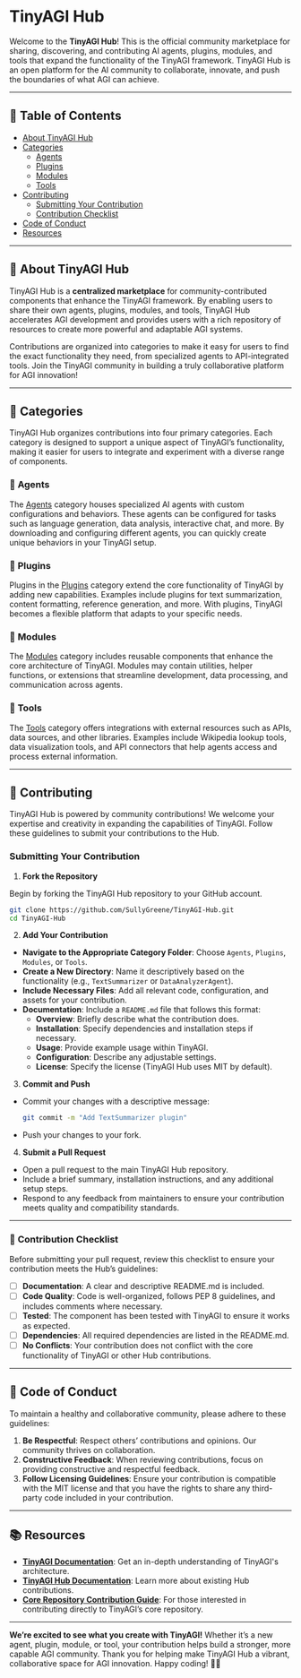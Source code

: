 # TinyAGI Hub

Welcome to the **TinyAGI Hub**! This is the official community marketplace for sharing, discovering, and contributing AI agents, plugins, modules, and tools that expand the functionality of the TinyAGI framework. TinyAGI Hub is an open platform for the AI community to collaborate, innovate, and push the boundaries of what AGI can achieve.

[](LICENSE)

---

## 📖 **Table of Contents**

- [About TinyAGI Hub](#about-tinyagi-hub)
- [Categories](#categories)
  - [Agents](#agents)
  - [Plugins](#plugins)
  - [Modules](#modules)
  - [Tools](#tools)
- [Contributing](#contributing)
  - [Submitting Your Contribution](#submitting-your-contribution)
  - [Contribution Checklist](#contribution-checklist)
- [Code of Conduct](#code-of-conduct)
- [Resources](#resources)

---

## 🌌 **About TinyAGI Hub**

TinyAGI Hub is a **centralized marketplace** for community-contributed components that enhance the TinyAGI framework. By enabling users to share their own agents, plugins, modules, and tools, TinyAGI Hub accelerates AGI development and provides users with a rich repository of resources to create more powerful and adaptable AGI systems.

Contributions are organized into categories to make it easy for users to find the exact functionality they need, from specialized agents to API-integrated tools. Join the TinyAGI community in building a truly collaborative platform for AGI innovation!

---

## 📂 **Categories**

TinyAGI Hub organizes contributions into four primary categories. Each category is designed to support a unique aspect of TinyAGI’s functionality, making it easier for users to integrate and experiment with a diverse range of components.

### 🔹 **Agents**

The [Agents](https://github.com/SullyGreene/TinyAGI-Hub/Agents) category houses specialized AI agents with custom configurations and behaviors. These agents can be configured for tasks such as language generation, data analysis, interactive chat, and more. By downloading and configuring different agents, you can quickly create unique behaviors in your TinyAGI setup.

### 🔹 **Plugins**

Plugins in the [Plugins](https://github.com/SullyGreene/TinyAGI-Hub/Plugins) category extend the core functionality of TinyAGI by adding new capabilities. Examples include plugins for text summarization, content formatting, reference generation, and more. With plugins, TinyAGI becomes a flexible platform that adapts to your specific needs.

### 🔹 **Modules**

The [Modules](https://github.com/SullyGreene/TinyAGI-Hub/Modules) category includes reusable components that enhance the core architecture of TinyAGI. Modules may contain utilities, helper functions, or extensions that streamline development, data processing, and communication across agents.

### 🔹 **Tools**

The [Tools](https://github.com/SullyGreene/TinyAGI-Hub/Tools) category offers integrations with external resources such as APIs, data sources, and other libraries. Examples include Wikipedia lookup tools, data visualization tools, and API connectors that help agents access and process external information.

---

## 📝 **Contributing**

TinyAGI Hub is powered by community contributions! We welcome your expertise and creativity in expanding the capabilities of TinyAGI. Follow these guidelines to submit your contributions to the Hub.

### Submitting Your Contribution

1. **Fork the Repository**
  
  Begin by forking the TinyAGI Hub repository to your GitHub account.
  
  ```bash
  git clone https://github.com/SullyGreene/TinyAGI-Hub.git
  cd TinyAGI-Hub
  ```
  
2. **Add Your Contribution**
  
  - **Navigate to the Appropriate Category Folder**: Choose `Agents`, `Plugins`, `Modules`, or `Tools`.
  - **Create a New Directory**: Name it descriptively based on the functionality (e.g., `TextSummarizer` or `DataAnalyzerAgent`).
  - **Include Necessary Files**: Add all relevant code, configuration, and assets for your contribution.
  - **Documentation**: Include a `README.md` file that follows this format:
    - **Overview**: Briefly describe what the contribution does.
    - **Installation**: Specify dependencies and installation steps if necessary.
    - **Usage**: Provide example usage within TinyAGI.
    - **Configuration**: Describe any adjustable settings.
    - **License**: Specify the license (TinyAGI Hub uses MIT by default).
3. **Commit and Push**
  
  - Commit your changes with a descriptive message:
    
    ```bash
    git commit -m "Add TextSummarizer plugin"
    ```
    
  - Push your changes to your fork.
    
4. **Submit a Pull Request**
  
  - Open a pull request to the main TinyAGI Hub repository.
  - Include a brief summary, installation instructions, and any additional setup steps.
  - Respond to any feedback from maintainers to ensure your contribution meets quality and compatibility standards.

---

### 🧩 **Contribution Checklist**

Before submitting your pull request, review this checklist to ensure your contribution meets the Hub’s guidelines:

- [ ] **Documentation**: A clear and descriptive README.md is included.
- [ ] **Code Quality**: Code is well-organized, follows PEP 8 guidelines, and includes comments where necessary.
- [ ] **Tested**: The component has been tested with TinyAGI to ensure it works as expected.
- [ ] **Dependencies**: All required dependencies are listed in the README.md.
- [ ] **No Conflicts**: Your contribution does not conflict with the core functionality of TinyAGI or other Hub contributions.

---

## 📜 **Code of Conduct**

To maintain a healthy and collaborative community, please adhere to these guidelines:

1. **Be Respectful**: Respect others’ contributions and opinions. Our community thrives on collaboration.
2. **Constructive Feedback**: When reviewing contributions, focus on providing constructive and respectful feedback.
3. **Follow Licensing Guidelines**: Ensure your contribution is compatible with the MIT license and that you have the rights to share any third-party code included in your contribution.

---

## 📚 **Resources**

- **[TinyAGI Documentation](https://github.com/SullyGreene/TinyAGI/tree/main/Documents)**: Get an in-depth understanding of TinyAGI's architecture.
- **[TinyAGI Hub Documentation](https://github.com/SullyGreene/TinyAGI-Hub/Documents)**: Learn more about existing Hub contributions.
- **[Core Repository Contribution Guide](https://github.com/SullyGreene/TinyAGI)**: For those interested in contributing directly to TinyAGI’s core repository.

---

**We’re excited to see what you create with TinyAGI!** Whether it’s a new agent, plugin, module, or tool, your contribution helps build a stronger, more capable AGI community. Thank you for helping make TinyAGI Hub a vibrant, collaborative space for AGI innovation. Happy coding! 🚀🤖
